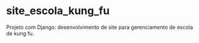 # site_escola_kung_fu
Projeto com Django: desenvolvimento de site para gerenciamento de escola de kung fu.
